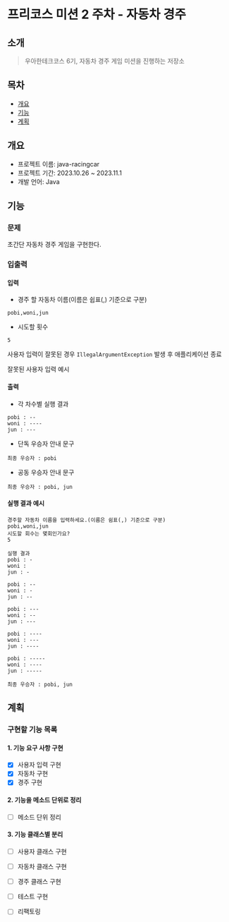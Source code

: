 # 프리코스 미션 2 주차 - 자동차 경주

## 소개

> 우아한테크코스 6기, 자동차 경주 게임 미션을 진행하는 저장소

## 목차

* [개요](#개요)
* [기능](#기능)
* [계획](#계획)

## 개요

* 프로젝트 이름: java-racingcar
* 프로젝트 기간: 2023.10.26 ~ 2023.11.1
* 개발 언어: Java

## 기능

### 문제

초간단 자동차 경주 게임을 구현한다.

### 입출력

#### 입력

* 경주 할 자동차 이름(이름은 쉽표(,) 기준으로 구분)

```
pobi,woni,jun
```

* 시도할 횟수

```
5
```

사용자 입력이 잘못된 경우 `IllegalArgumentException` 발생 후 애플리케이션 종료

잘못된 사용자 입력 예시


#### 출력

* 각 차수별 실행 결과

```
pobi : --
woni : ----
jun : ---
```

* 단독 우승자 안내 문구

```
최종 우승자 : pobi
```

* 공동 우승자 안내 문구

```
최종 우승자 : pobi, jun
```

#### 실행 결과 예시

```
경주할 자동차 이름을 입력하세요.(이름은 쉼표(,) 기준으로 구분)
pobi,woni,jun
시도할 회수는 몇회인가요?
5

실행 결과
pobi : -
woni : 
jun : -

pobi : --
woni : -
jun : --

pobi : ---
woni : --
jun : ---

pobi : ----
woni : ---
jun : ----

pobi : -----
woni : ----
jun : -----

최종 우승자 : pobi, jun
```

## 계획
### 구현할 기능 목록

#### 1. 기능 요구 사항 구현
- [x] 사용자 입력 구현
- [x] 자동차 구현
- [x] 경주 구현

#### 2. 기능을 메소드 단위로 정리
- [ ] 메소드 단위 정리

#### 3. 기능 클래스별 분리
- [ ] 사용자 클래스 구현
- [ ] 자동차 클래스 구현
- [ ] 경주 클래스 구현


- [ ] 테스트 구현
- [ ] 리팩토링